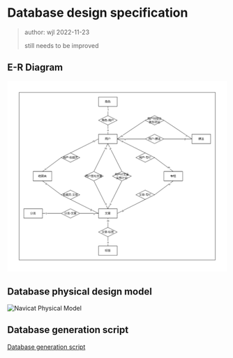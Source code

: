 # Database design specification 

> author: wjl 2022-11-23
>
> still needs to be improved

## E-R Diagram

![Database E-R Diagram](./img/database-er.jpg)

## Database physical design model

![Navicat Physical Model](./db_design/virosa_db.svg)

## Database generation script

[Database generation script](./db_design/virosa.sql)
